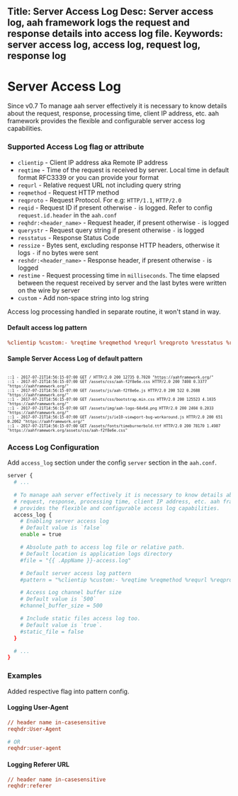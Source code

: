 Title: Server Access Log
Desc: Server access log, aah framework logs the request and response details into access log file.
Keywords: server access log, access log, request log, response log
---
# Server Access Log

<span class="badge lb-sm">Since v0.7</span>  To manage aah server effectively it is necessary to know details about the request, response, processing time, client IP address, etc. aah framework provides the flexible and configurable server access log capabilities.

### Supported Access Log flag or attribute

* `clientip` - Client IP address aka Remote IP address
* `reqtime` - Time of the request is received by server. Local time in default format RFC3339 or you can provide your format
* `requrl` - Relative request URL not including query string
* `reqmethod` - Request HTTP method
* `reqproto` - Request Protocol. For e.g: `HTTP/1.1`, `HTTP/2.0`
* `reqid` - Request ID if present otherwise `-` is logged. Refer to config `request.id.header` in the `aah.conf`
* `reqhdr:<header_name>` - Request header, if present otherwise `-` is logged
* `querystr` - Request query string if present otherwise `-` is logged
* `resstatus` - Response Status Code
* `ressize` - Bytes sent, excluding response HTTP headers, otherwise it logs `-` if no bytes were sent
* `reshdr:<header_name>` - Response header, if present otherwise `-` is logged
* `restime` - Request processing time in `milliseconds`. The time elapsed between the request received by server and the last bytes were written on the wire by server
* `custom` - Add non-space string into log string

Access log processing handled in separate routine, it won't stand in way.

#### Default access log pattern

```cfg
%clientip %custom:- %reqtime %reqmethod %requrl %reqproto %resstatus %ressize %restime %reqhdr:referer
```

#### Sample Server Access Log of default pattern

<pre style="font-size:10px"><code>
::1 - 2017-07-21T14:56:15-07:00 GET / HTTP/2.0 200 12735 0.7020 "https://aahframework.org/"
::1 - 2017-07-21T14:56:15-07:00 GET /assets/css/aah-f2f8e6e.css HTTP/2.0 200 7408 0.3377 "https://aahframework.org/"
::1 - 2017-07-21T14:56:15-07:00 GET /assets/js/aah-f2f8e6e.js HTTP/2.0 200 522 0.2688 "https://aahframework.org/"
::1 - 2017-07-21T14:56:15-07:00 GET /assets/css/bootstrap.min.css HTTP/2.0 200 125523 4.1035 "https://aahframework.org/"
::1 - 2017-07-21T14:56:15-07:00 GET /assets/img/aah-logo-64x64.png HTTP/2.0 200 2404 0.2033 "https://aahframework.org/"
::1 - 2017-07-21T14:56:15-07:00 GET /assets/js/ie10-viewport-bug-workaround.js HTTP/2.0 200 651 0.2062 "https://aahframework.org/"
::1 - 2017-07-21T14:56:15-07:00 GET /assets/fonts/timeburnerbold.ttf HTTP/2.0 200 78170 1.4987 "https://aahframework.org/assets/css/aah-f2f8e6e.css"
</code></pre>

### Access Log Configuration

Add `access_log` section under the config `server` section in the `aah.conf`.

```bash
server {
  # ...

  # To manage aah server effectively it is necessary to know details about the
  # request, response, processing time, client IP address, etc. aah framework
  # provides the flexible and configurable access log capabilities.
  access_log {
    # Enabling server access log
    # Default value is `false`
    enable = true

    # Absolute path to access log file or relative path.
    # Default location is application logs directory
    #file = "{{ .AppName }}-access.log"

    # Default server access log pattern
    #pattern = "%clientip %custom:- %reqtime %reqmethod %requrl %reqproto %resstatus %ressize %restime %reqhdr:referer"

    # Access Log channel buffer size
    # Default value is `500`
    #channel_buffer_size = 500

    # Include static files access log too.
    # Default value is `true`.
    #static_file = false
  }

  # ...
}
```

### Examples

Added respective flag into pattern config.

#### Logging User-Agent
```cfg
// header name in-casesensitive
reqhdr:User-Agent

# OR
reqhdr:user-agent
```

#### Logging Referer URL
```cfg
// header name in-casesensitive
reqhdr:referer
```
